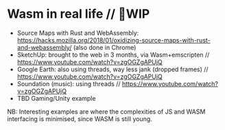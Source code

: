 # Wasm in real life // 🚧WIP

- Source Maps with Rust and WebAssembly: https://hacks.mozilla.org/2018/01/oxidizing-source-maps-with-rust-and-webassembly/  (also done in Chrome) 
- SketchUp: brought to the web in 3 months, via Wasm+emscripten    // https://www.youtube.com/watch?v=zgOGZgAPUjQ   
- Google Earth: also using threads, way less jank (dropped frames) // https://www.youtube.com/watch?v=zgOGZgAPUjQ 
- Soundation (music): using threads  // https://www.youtube.com/watch?v=zgOGZgAPUjQ   
- TBD Gaming/Unity example


NB: Interesting examples are where the complexities of JS and WASM interfacing is minimised, since WASM is still young.   



